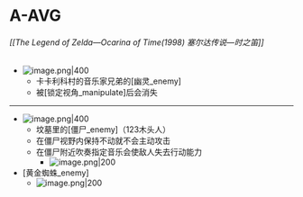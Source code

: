# A-AVG
###### [[The Legend of Zelda—Ocarina of Time(1998) 塞尔达传说—时之笛]]
- ![image.png|400](https://997523841-1323914366.cos.ap-shanghai.myqcloud.com/20240401131308.png)
	- 卡卡利科村的音乐家兄弟的[幽灵_enemy]
	- 被[锁定视角_manipulate]后会消失
---
- ![image.png|400](https://997523841-1323914366.cos.ap-shanghai.myqcloud.com/20240401131937.png)
	- 坟墓里的[僵尸_enemy]（123木头人）
	- 在僵尸视野内保持不动就不会主动攻击
	- 在僵尸附近吹奏指定音乐会使敌人失去行动能力
		- ![image.png|200](https://997523841-1323914366.cos.ap-shanghai.myqcloud.com/20240401132118.png)
- [黄金蜘蛛_enemy]
	- ![image.png|200](https://997523841-1323914366.cos.ap-shanghai.myqcloud.com/20240401173532.png)


